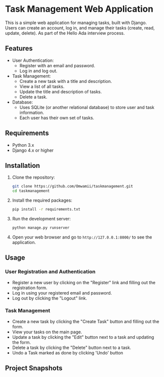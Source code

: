 # Task Management Web Application

This is a simple web application for managing tasks, built with Django. Users can create an account, log in, and manage their tasks (create, read, update, delete). As part of the Hello Ada interview process.

## Features

- User Authentication:
  - Register with an email and password.
  - Log in and log out.
- Task Management:
  - Create a new task with a title and description.
  - View a list of all tasks.
  - Update the title and description of tasks.
  - Delete a task.
- Database:
  - Uses SQLite (or another relational database) to store user and task information.
  - Each user has their own set of tasks.

## Requirements

- Python 3.x
- Django 4.x or higher

## Installation

1. Clone the repository:
    ```bash
    git clone https://github.com/Omwamii/taskmanagement.git
    cd taskmanagement
    ```

2. Install the required packages:
    ```bash
    pip install -r requirements.txt
    ```

3. Run the development server:
    ```bash
    python manage.py runserver
    ```

4. Open your web browser and go to `http://127.0.0.1:8000/` to see the application.

## Usage

### User Registration and Authentication

- Register a new user by clicking on the "Register" link and filling out the registration form.
- Log in using your registered email and password.
- Log out by clicking the "Logout" link.

### Task Management

- Create a new task by clicking the "Create Task" button and filling out the form.
- View your tasks on the main page.
- Update a task by clicking the "Edit" button next to a task and updating the form.
- Delete a task by clicking the "Delete" button next to a task.
- Undo a Task marked as done by clicking 'Undo' button

## Project Snapshots

